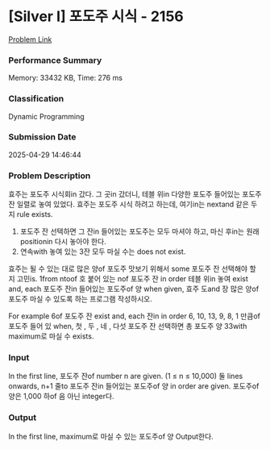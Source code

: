 <!-- Official English translation (US) — human-reviewed -->
<!-- Original: README.md -->
<!-- Translation generated: 2025-10-26 16:46:49 UTC -->

# [Silver I] 포도주 시식 - 2156 

[Problem Link](https://www.acmicpc.net/problem/2156) 

### Performance Summary

Memory: 33432 KB, Time: 276 ms

### Classification

Dynamic Programming

### Submission Date

2025-04-29 14:46:44

### Problem Description

<p>효주는 포도주 시식회in 갔다. 그 곳in 갔더니, 테블 위in 다양한 포도주 들어있는 포도주 잔 일렬로 놓여 있었다. 효주는 포도주 시식 하려고 하는데, 여기in는 nextand 같은 두 지 rule exists.</p>

<ol>
	<li>포도주 잔 선택하면 그 잔in 들어있는 포도주는 모두 마셔야 하고, 마신 후in는 원래 positionin 다시 놓아야 한다.</li>
	<li>연속with 놓여 있는 3잔 모두 마실 수는 does not exist.</li>
</ol>

<p>효주는 될 수 있는 대로 많은 양of 포도주 맛보기 위해서 some 포도주 잔 선택해야 할지 고민is. 1from ntoof 호 붙어 있는 nof 포도주 잔 in order 테블 위in 놓여 exist and, each 포도주 잔in 들어있는 포도주of 양 when given, 효주 도and 장 많은 양of 포도주 마실 수 있도록 하는 프로그램 작성하시오. </p>

<p>For example 6of 포도주 잔 exist and, each 잔in in order 6, 10, 13, 9, 8, 1 만큼of 포도주 들어 있 when, 첫 , 두 , 네 , 다섯  포도주 잔 선택하면 총 포도주 양 33with maximum로 마실 수 exists.</p>

### Input 

 <p>In the first line, 포도주 잔of number n are given. (1 ≤ n ≤ 10,000) 둘 lines onwards, n+1 줄to 포도주 잔in 들어있는 포도주of 양 in order are given. 포도주of 양은 1,000 하of 음 아닌 integer다.</p>

### Output 

 <p>In the first line, maximum로 마실 수 있는 포도주of 양 Output한다.</p>

